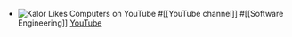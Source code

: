 - ![Kalor Likes Computers on YouTube](https://yt3.googleusercontent.com/h7Vb-_2D5fBGuLY-YwZH6x19KpGe8nG6tAnynGmfkLBFULoHy4NhScOALOFAZnW8c9dXHfXv=w2560-fcrop64=1,00005a57ffffa5a8-k-c0xffffffff-no-nd-rj)
  #[[YouTube channel]] #[[Software Engineering]]
  [YouTube](https://www.youtube.com/@KalosLikesComputers)